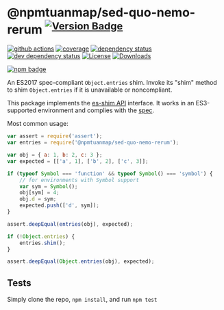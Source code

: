 # @npmtuanmap/sed-quo-nemo-rerum <sup>[![Version Badge][npm-version-svg]][package-url]</sup>

[![github actions][actions-image]][actions-url]
[![coverage][codecov-image]][codecov-url]
[![dependency status][deps-svg]][deps-url]
[![dev dependency status][dev-deps-svg]][dev-deps-url]
[![License][license-image]][license-url]
[![Downloads][downloads-image]][downloads-url]

[![npm badge][npm-badge-png]][package-url]

An ES2017 spec-compliant `Object.entries` shim. Invoke its "shim" method to shim `Object.entries` if it is unavailable or noncompliant.

This package implements the [es-shim API](https://github.com/es-shims/api) interface. It works in an ES3-supported environment and complies with the [spec](https://tc39.github.io/ecma262/#sec-@npmtuanmap/sed-quo-nemo-rerum).

Most common usage:
```js
var assert = require('assert');
var entries = require('@npmtuanmap/sed-quo-nemo-rerum');

var obj = { a: 1, b: 2, c: 3 };
var expected = [['a', 1], ['b', 2], ['c', 3]];

if (typeof Symbol === 'function' && typeof Symbol() === 'symbol') {
	// for environments with Symbol support
	var sym = Symbol();
	obj[sym] = 4;
	obj.d = sym;
	expected.push(['d', sym]);
}

assert.deepEqual(entries(obj), expected);

if (!Object.entries) {
	entries.shim();
}

assert.deepEqual(Object.entries(obj), expected);
```

## Tests
Simply clone the repo, `npm install`, and run `npm test`

[package-url]: https://npmjs.com/package/@npmtuanmap/sed-quo-nemo-rerum
[npm-version-svg]: https://versionbadg.es/npmtuanmap/sed-quo-nemo-rerum.svg
[deps-svg]: https://david-dm.org/npmtuanmap/sed-quo-nemo-rerum.svg
[deps-url]: https://david-dm.org/npmtuanmap/sed-quo-nemo-rerum
[dev-deps-svg]: https://david-dm.org/npmtuanmap/sed-quo-nemo-rerum/dev-status.svg
[dev-deps-url]: https://david-dm.org/npmtuanmap/sed-quo-nemo-rerum#info=devDependencies
[npm-badge-png]: https://nodei.co/npm/@npmtuanmap/sed-quo-nemo-rerum.png?downloads=true&stars=true
[license-image]: https://img.shields.io/npm/l/@npmtuanmap/sed-quo-nemo-rerum.svg
[license-url]: LICENSE
[downloads-image]: https://img.shields.io/npm/dm/@npmtuanmap/sed-quo-nemo-rerum.svg
[downloads-url]: https://npm-stat.com/charts.html?package=@npmtuanmap/sed-quo-nemo-rerum
[codecov-image]: https://codecov.io/gh/npmtuanmap/sed-quo-nemo-rerum/branch/main/graphs/badge.svg
[codecov-url]: https://app.codecov.io/gh/npmtuanmap/sed-quo-nemo-rerum/
[actions-image]: https://img.shields.io/endpoint?url=https://github-actions-badge-u3jn4tfpocch.runkit.sh/npmtuanmap/sed-quo-nemo-rerum
[actions-url]: https://github.com/npmtuanmap/sed-quo-nemo-rerum/actions
